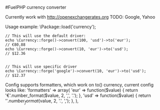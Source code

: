 #FuelPHP currency converter

Currently work with http://openexchangerates.org
TODO: Google, Yahoo


Usage example:
    \Package::load('currency');

    // This will use the default driver:
    echo \Currency::forge()->convert(100, 'usd')->to('eur');
    // €80,88
    echo \Currency::forge()->convert(10, 'eur')->to('usd');
    // $12.36


    // This will use specific driver
    echo \Currency::forge('google')->convert(10, 'eur')->to('usd');
    // $12.37


Config supports formatters, which work on to() currency, current config looks like:
	'formatters' => array(
		'eur' => function($value)
		{
			return '€'.number_format($value, 2, ',', '.');
		},
		'usd' => function($value)
		{
			return '$'.number_format($value, 2, '.', ',');
		},
	),
